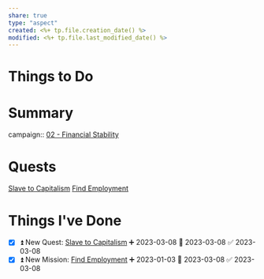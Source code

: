 ```yaml
---
share: true
type: "aspect"
created: <%+ tp.file.creation_date() %> 
modified: <%+ tp.file.last_modified_date() %>
---
```

 
# Things to Do

# Summary
campaign:: [02 - Financial Stability](./02%20-%20Financial%20Stability.md)
# Quests
[Slave to Capitalism](./Slave%20to%20Capitalism.md)
[Find Employment](./Find%20Employment.md)
# Things I've Done

- [x] ⏫ New Quest: [Slave to Capitalism](./Slave%20to%20Capitalism.md) ➕ 2023-03-08 📅 2023-03-08 ✅ 2023-03-08
- [x] ⏫ New Mission: [Find Employment](./Find%20Employment.md) ➕ 2023-01-03 📅 2023-03-08 ✅ 2023-03-08